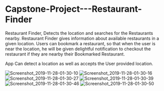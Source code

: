 # Capstone-Project---Restaurant-Finder
Restaurant Finder, Detects the location and searches for the Restaurants nearby.
Restaurant Finder gives information about available restaurants in a given location.
Users can bookmark a restaurant, so that when the user is near the location, he will be given
delightful notification to checkout the restaurant if they are nearby their Bookmarked Restaurant.

App Can detect a location as well as accepts the User provided location.

![Screenshot_2019-11-28-01-30-10](https://user-images.githubusercontent.com/35689350/69785271-aad8c900-11dd-11ea-98fd-8142b2c704c6.png)
![Screenshot_2019-11-28-01-30-16](https://user-images.githubusercontent.com/35689350/69785272-aad8c900-11dd-11ea-9514-7ff6d76709d3.png)
![Screenshot_2019-11-28-01-30-27](https://user-images.githubusercontent.com/35689350/69785273-aad8c900-11dd-11ea-8ae5-8493cd41b2d2.png)
![Screenshot_2019-11-28-01-30-39](https://user-images.githubusercontent.com/35689350/69785274-aad8c900-11dd-11ea-81f2-c8508543248b.png)
![Screenshot_2019-11-28-01-30-46](https://user-images.githubusercontent.com/35689350/69785275-ab715f80-11dd-11ea-938b-76c74de99b8a.png)
![Screenshot_2019-11-28-01-30-50](https://user-images.githubusercontent.com/35689350/69785276-ab715f80-11dd-11ea-84c4-d6accb74287d.png)
